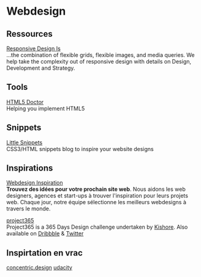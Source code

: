 # Webdesign

## Ressources

[Responsive Design Is](https://responsivedesign.is)  
...the combination of flexible grids, flexible images, and media queries. We help take the complexity out of responsive design with details on Design, Development and Strategy.

## Tools

[HTML5 Doctor](http://html5doctor.com)  
Helping you implement HTML5

## Snippets

[Little Snippets](http://littlesnippets.net)  
CSS3/HTML snippets blog to inspire your website designs

## Inspirations

[Webdesign Inspiration](http://www.webdesign-inspiration.com)  
**Trouvez des idées pour votre prochain site web**. Nous aidons les web designers, agences et start-ups à trouver l'inspiration pour leurs projets web. Chaque jour, notre équipe sélectionne les meilleurs webdesigns à travers le monde.

[project365](https://project365.design)  
Project365 is a 365 Days Design challenge undertaken by [Kishore](https://www.elitepixels.net). Also available on [Dribbble](https://dribbble.com/elitepixels) & [Twitter](https://twitter.com/GetKishore)

## Inspirtation en vrac

[concentric.design](http://concentric.design)
[udacity](https://eu.udacity.com)
